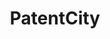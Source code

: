 ---
api_or_bulk_downloads: coming soon
code: https://github.com/Antoberge/patent_city
contributors:
- Antonin Bergeaud
- Cyril Verluise
cost: None
description: PatentCity is a dataset on the location of patentees since the 19th century
  in Germany, France, Great Britain and the United States of America. Beta available
  for test! Drop us a mail if you are interested in becoming a beta tester.
last_edit: Mon, 19 Jun 2023 16:35:14 GMT
location: https://mailchi.mp/e0495246a573/patentcity
maintained_by: Antonin Bergeaud
open_access: 'FALSE'
shortname: patentcity
tags:
- location of inventors
- geography
- Europe
- United States
title: PatentCity
uuid: 131e13f8-342c-4dd7-a3e6-fbf5a5ba6a5c
versioning: 'FALSE'
---